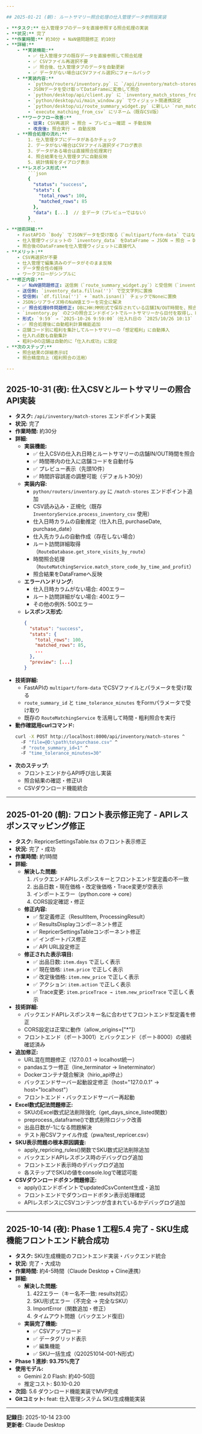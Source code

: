 ```yaml
---

## 2025-01-21 (朝): ルートサマリー照合処理の仕入管理データ参照版実装

- **タスク:** 仕入管理タブのデータを直接参照する照合処理の実装
- **状況:** 完了
- **作業時間:** 約30分 + NaN値問題修正 約10分
- **詳細:**
    - **実装機能:**
        - ✅ 仕入管理タブの既存データを直接参照して照合処理
        - ✅ CSVファイル再選択不要
        - ✅ 照合後、仕入管理タブのデータを自動更新
        - ✅ データがない場合はCSVファイル選択にフォールバック
    - **実装内容:**
        - `python/routers/inventory.py` に `/api/inventory/match-stores-from-data` エンドポイント追加
        - JSONデータを受け取ってDataFrameに変換して照合
        - `python/desktop/api/client.py` に `inventory_match_stores_from_data` メソッド追加
        - `python/desktop/ui/main_window.py` でウィジェット間連携設定
        - `python/desktop/ui/route_summary_widget.py` に新しい `run_matching` 実装
        - `execute_matching_from_csv` にリネーム（既存CSV版）
    - **ワークフロー改善:**
        - 従来: CSV再選択 → 照合 → プレビュー確認 → 手動反映
        - 改良後: 照合実行 → 自動反映
    - **照合処理の流れ:**
        1. 仕入管理タブにデータがあるかチェック
        2. データがない場合はCSVファイル選択ダイアログ表示
        3. データがある場合は直接照合処理実行
        4. 照合結果を仕入管理タブに自動反映
        5. 統計情報をダイアログ表示
    - **レスポンス形式:**
        ```json
        {
          "status": "success",
          "stats": {
            "total_rows": 100,
            "matched_rows": 85
          },
          "data": [...]  // 全データ（プレビューではない）
        }
        ```
- **技術詳細:**
    - FastAPIの `Body` でJSONデータを受け取る（`multipart/form-data` ではない）
    - 仕入管理ウィジェットの `inventory_data` をDataFrame → JSON → 照合 → DataFrame
    - 照合後のDataFrameを仕入管理ウィジェットに直接代入
- **メリット:**
    - CSV再選択が不要
    - 仕入管理で編集済みのデータがそのまま反映
    - データ整合性の維持
    - ワークフローがシンプルに
- **修正内容:**
    - ✅ NaN値問題修正: 送信側（`route_summary_widget.py`）と受信側（`inventory.py`）の両方でNaN値処理
    - 送信側: `inventory_data.fillna('')` で空文字列に置換
    - 受信側: `df.fillna('')` + `math.isnan()` チェックでNoneに置換
    - JSONシリアライズ時のNaN値エラーを完全に解決
    - ✅ 照合処理0件問題修正: DBにHH:MM形式で保存されている店舗IN/OUT時間を、照合時にルート日付と結合
    - `inventory.py` の2つの照合エンドポイントでルートサマリーから日付を取得し、HH:MM形式の時間に結合
    - 形式: `9:59` → `2025-10-26 9:59:00`（仕入れ日の `2025/10/26 10:13` と照合可能に）
    - ✅ 照合処理後に自動粗利計算機能追加
    - 店舗コード別に粗利を集計してルートサマリーの「想定粗利」に自動挿入
    - 仕入れ点数も自動集計
    - 粗利>0の店舗は自動的に「仕入れ成功」に設定
- **次のステップ:**
    - 照合結果の詳細表示UI
    - 照合精度向上（粗利照合の活用）

---
```


## 2025-10-31 (夜): 仕入CSVとルートサマリーの照合API実装

- **タスク:** `/api/inventory/match-stores` エンドポイント実装
- **状況:** 完了
- **作業時間:** 約30分
- **詳細:**
    - **実装機能:**
        - ✅ 仕入CSVの仕入れ日時とルートサマリーの店舗IN/OUT時間を照合
        - ✅ 時間帯内の仕入に店舗コードを自動付与
        - ✅ プレビュー表示（先頭10件）
        - ✅ 時間許容誤差の調整可能（デフォルト30分）
    - **実装内容:**
        - `python/routers/inventory.py` に `/match-stores` エンドポイント追加
        - CSV読み込み・正規化（既存 `InventoryService.process_inventory_csv` 使用）
        - 仕入日時カラムの自動推定（仕入れ日, purchaseDate, purchase_date）
        - 仕入先カラムの自動作成（存在しない場合）
        - ルート訪問詳細取得（`RouteDatabase.get_store_visits_by_route`）
        - 時間照合処理（`RouteMatchingService.match_store_code_by_time_and_profit`）
        - 照合結果をDataFrameへ反映
    - **エラーハンドリング:**
        - 仕入日時カラムがない場合: 400エラー
        - ルート訪問詳細がない場合: 400エラー
        - その他の例外: 500エラー
    - **レスポンス形式:**
        ```json
        {
          "status": "success",
          "stats": {
            "total_rows": 100,
            "matched_rows": 85,
            ...
          },
          "preview": [...]
        }
        ```
- **技術詳細:**
    - FastAPIの `multipart/form-data` でCSVファイルとパラメータを受け取る
    - `route_summary_id` と `time_tolerance_minutes` をFormパラメータで受け取り
    - 既存の `RouteMatchingService` を活用して時間・粗利照合を実行
- **動作確認用curlコマンド:**
    ```bash
    curl -X POST http://localhost:8000/api/inventory/match-stores ^
      -F "file=@D:\path\to\purchase.csv" ^
      -F "route_summary_id=1" ^
      -F "time_tolerance_minutes=30"
    ```
- **次のステップ:**
    - フロントエンドからAPI呼び出し実装
    - 照合結果の確認・修正UI
    - CSVダウンロード機能統合

---

## 2025-01-20 (朝): フロント表示修正完了 - APIレスポンスマッピング修正

- **タスク:** RepricerSettingsTable.tsx のフロント表示修正
- **状況:** 完了・成功
- **作業時間:** 約1時間
- **詳細:**
    - **解決した問題:**
        1. バックエンドAPIレスポンスキーとフロントエンド型定義の不一致
        2. 出品日数・現在価格・改定後価格・Trace変更が空表示
        3. インポートエラー（python.core → core）
        4. CORS設定確認・修正
    - **修正内容:**
        - ✅ 型定義修正（ResultItem, ProcessingResult）
        - ✅ ResultsDisplayコンポーネント修正
        - ✅ RepricerSettingsTableコンポーネント修正
        - ✅ インポートパス修正
        - ✅ API URL設定修正
    - **修正された表示項目:**
        - ✅ 出品日数: `item.days` で正しく表示
        - ✅ 現在価格: `item.price` で正しく表示
        - ✅ 改定後価格: `item.new_price` で正しく表示
        - ✅ アクション: `item.action` で正しく表示
        - ✅ Trace変更: `item.priceTrace → item.new_priceTrace` で正しく表示
- **技術詳細:**
    - バックエンドAPIレスポンスキー名に合わせてフロントエンド型定義を修正
    - CORS設定は正常に動作（allow_origins=["*"]）
    - フロントエンド（ポート3001）とバックエンド（ポート8000）の接続確認済み
- **追加修正:**
    - URL混在問題修正（127.0.0.1 → localhost統一）
    - pandasエラー修正（line_terminator → lineterminator）
    - Dockerコンテナ競合解決（hirio_api停止）
    - バックエンドサーバー起動設定修正（host="127.0.0.1" → host="localhost"）
    - フロントエンド・バックエンドサーバー再起動
- **Excel数式記法問題修正:**
    - SKUのExcel数式記法削除強化（get_days_since_listed関数）
    - preprocess_dataframe()で数式削除ロジック改善
    - 出品日数が-1になる問題解決
    - テスト用CSVファイル作成（pwa/test_repricer.csv）
- **SKU表示問題の根本原因調査:**
    - apply_repricing_rules()関数でSKU数式記法削除追加
    - バックエンドAPIレスポンス時のデバッグログ追加
    - フロントエンド表示時のデバッグログ追加
    - 各ステップでSKUの値をconsole.logで確認可能
- **CSVダウンロードボタン問題修正:**
    - apply()エンドポイントでupdatedCsvContent生成・追加
    - フロントエンドでダウンロードボタン表示処理確認
    - APIレスポンスにCSVコンテンツが含まれているかデバッグログ追加

---

## 2025-10-14 (夜): Phase 1 工程5.4 完了 - SKU生成機能フロントエンド統合成功

- **タスク:** SKU生成機能のフロントエンド実装・バックエンド統合
- **状況:** 完了・大成功
- **作業時間:** 約4-5時間（Claude Desktop + Cline連携）
- **詳細:**
    - **解決した問題:**
        1. 422エラー（キー名不一致: results対応）
        2. SKU形式エラー（不完全 → 完全なSKU）
        3. ImportError（関数追加・修正）
        4. タイムアウト問題（バックエンド復旧）
    - **実装完了機能:**
        - ✅ CSVアップロード
        - ✅ データグリッド表示
        - ✅ 編集機能
        - ✅ SKU一括生成（Q20251014-001-N形式）
- **Phase 1 進捗: 93.75%完了**
- **使用モデル:**
    - Gemini 2.0 Flash: 約40-50回
    - 推定コスト: $0.10-0.20
- **次回:** 5.6 ダウンロード機能実装でMVP完成
- **Gitコミット:** feat: 仕入管理システム SKU生成機能実装

---

**記録日:** 2025-10-14 23:00  
**更新者:** Claude Desktop
